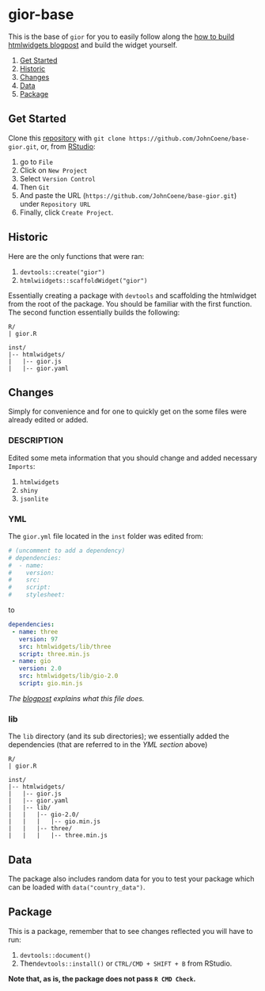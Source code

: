 # gior-base

This is the base of `gior` for you to easily follow along the [how to build htmlwidgets blogpost]() and build the widget yourself.

1. [Get Started](#get-started)
2. [Historic](#historic)
3. [Changes](#changes)
4. [Data](#data)
5. [Package](#package)

## Get Started

Clone this [repository](https://github.com/JohnCoene/base-gior) with `git clone https://github.com/JohnCoene/base-gior.git`, or, from [RStudio](https://www.rstudio.com/):

1. go to `File`
2. Click on `New Project`
3. Select `Version Control`
4. Then `Git`
5. And paste the URL (`https://github.com/JohnCoene/base-gior.git`) under `Repository URL`
6. Finally, click `Create Project`.

## Historic

Here are the only functions that were ran:

1. `devtools::create("gior")`
2. `htmlwiidgets::scaffoldWidget("gior")`

Essentially creating a package with `devtools` and scaffolding the htmlwidget from the root of the package. You should be familiar with the first function. The second function essentially builds the following:

```
R/
| gior.R

inst/
|-- htmlwidgets/
|   |-- gior.js
|   |-- gior.yaml
```

## Changes

Simply for convenience and for one to quickly get on the some files were already edited or added.

### DESCRIPTION

Edited some meta information that you should change and added necessary `Imports`:

1. `htmlwidgets`
2. `shiny`
3. `jsonlite`

### YML

The `gior.yml` file located in the `inst` folder was edited from:

```yml
# (uncomment to add a dependency)
# dependencies:
#  - name:
#    version:
#    src:
#    script:
#    stylesheet:
```

to

```yml
dependencies:
 - name: three
   version: 97
   src: htmlwidgets/lib/three
   script: three.min.js
 - name: gio
   version: 2.0
   src: htmlwidgets/lib/gio-2.0
   script: gio.min.js
```

*The [blogpost]() explains what this file does.*

### lib

The `lib` directory (and its sub directories); we essentially added the dependencies (that are referred to in the *YML section* above)

```
R/
| gior.R

inst/
|-- htmlwidgets/
|   |-- gior.js
|   |-- gior.yaml
|   |-- lib/
|   |   |-- gio-2.0/
|   |   |   |-- gio.min.js
|   |   |-- three/
|   |   |   |-- three.min.js
```

## Data

The package also includes random data for you to test your package which can be loaded with `data("country_data")`.

## Package

This is a package, remember that to see changes reflected you will have to run:

1. `devtools::document()`
2. Then`devtools::install()` or `CTRL/CMD + SHIFT + B` from RStudio.

**Note that, as is, the package does not pass `R CMD Check`.**

